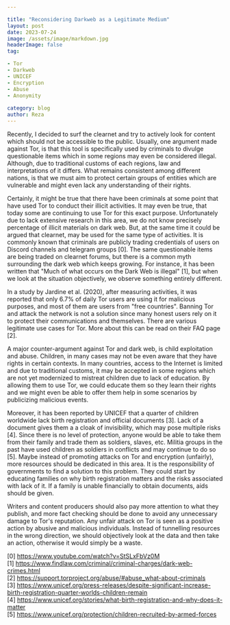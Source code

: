 ```yaml
---

title: "Reconsidering Darkweb as a Legitimate Medium"
layout: post
date: 2023-07-24
image: /assets/image/markdown.jpg
headerImage: false
tag:

- Tor
- Darkweb
- UNICEF
- Encryption
- Abuse
- Anonymity
  
category: blog
author: Reza
---
```


Recently, I decided to surf the clearnet and try to actively look for content which should not be accessible to the public. Usually, one argument made against Tor, is that this tool is specifically used by criminals to divulge questionable items which in some regions may even be considered illegal. Although, due to traditional customs of each regions, law and interpretations of it differs. What remains consistent among different nations, is that we must aim to protect certain groups of entities which are vulnerable and might even lack any understanding of their rights.


Certainly, it might be true that there have been criminals at some point that have used Tor to conduct their illicit activities. It may even be true, that today some are continuing to use Tor for this exact purpose. Unfortunately due to lack extensive research in this area, we do not know precisely percentage of illicit materials on dark web. But, at the same time it could be argued that clearnet, may be used for the same type of activities. It is commonly known that criminals are publicly trading credentials of users on Discord channels and telegram groups [0]. The same questionable items are being traded on clearnet forums, but there is a common myth surrounding the dark web which keeps growing. For instance, it has been written that "Much of what occurs on the Dark Web is illegal" [1], but when we look at the situation objectively, we observe something entirely different.

In a study by Jardine et al. (2020), after measuring activities, it was reported that only 6.7% of daily Tor users are using it for malicious purposes, and most of them are users from "free countries". Banning Tor and attack the network is not a solution since many honest users rely on it to protect their communications and themselves. There are various legitimate use cases for Tor. More about this can be read on their FAQ page [2].

A major counter-argument against Tor and dark web, is child exploitation and abuse. Children, in many cases may not be even aware that they have rights in certain contexts. In many countries, access to the Internet is limited and due to traditional customs, it may be accepted in some regions which are not yet modernized to mistreat children due to lack of education. By allowing them to use Tor, we could educate them so they learn their rights and we might even be able to offer them help in some scenarios by publicizing malicious events.
                                                                                                                                                                                     
Moreover, it has been reported by UNICEF that a quarter of children worldwide lack birth registration and official documents [3]. Lack of a document gives them a a cloak of invisibility, which may pose multiple risks [4]. Since there is no level of protection, anyone would be able to take them from their family and trade them as soldiers, slaves, etc. Militia groups in the past have used children as soldiers in conflicts and may continue to do so [5]. Maybe instead of promoting attacks on Tor and encryption (unfairly), more resources should be dedicated in this area. It is the responsibility of governments to find a solution to this problem. They could start by educating families on why birth registration matters and the risks associated with lack of it. If a family is unable financially to obtain documents, aids should be given.                                                                
                                                                                                                                                                                     
Writers and content producers should also pay more attention to what they publish, and more fact checking should be done to avoid any unnecessary damage to Tor's reputation. Any unfair attack on Tor is seen as a positive action by abusive and malicious individuals. Instead of tunnelling resources in the wrong direction, we should objectively look at the data and then take an action, otherwise it would simply be a waste.                                                                                                                        
                                                                                                                                                                                     
[0] https://www.youtube.com/watch?v=StSLxFbVz0M                                                                                                                                      
[1] https://www.findlaw.com/criminal/criminal-charges/dark-web-crimes.html                                                                                                           
[2] https://support.torproject.org/abuse/#abuse_what-about-criminals                                                                                                                 
[3] https://www.unicef.org/press-releases/despite-significant-increase-birth-registration-quarter-worlds-children-remain                                                             
[4] https://www.unicef.org/stories/what-birth-registration-and-why-does-it-matter                                                                                                    
[5] https://www.unicef.org/protection/children-recruited-by-armed-forces                                                                                                             
